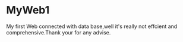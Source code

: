 # MyWeb1
My first Web connected with data base,well it's really not effcient and comprehensive.Thank your for any advise.
